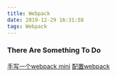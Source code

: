 ```yaml
---
title: Webpack
date: 2019-12-29 16:31:58
tags: Webpack
---
```


### There Are Something To Do

<!-- more -->
[手写一个webpack mini](https://mp.weixin.qq.com/s/uTAJZoqFFDn5cfkwcYr11Q)
[配置webpack](https://github.com/YvetteLau/Blog/issues/1)

